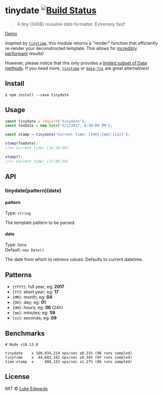 # tinydate [![Build Status](https://travis-ci.org/lukeed/tinydate.svg?branch=master)](https://travis-ci.org/lukeed/tinydate)

> A tiny (340B) reusable date formatter. Extremely fast!

[Demo](https://jsfiddle.net/lukeed/aoy0xeze/)

Inspired by [`tinytime`][tinytime], this module returns a "render" function that efficiently re-render your deconstructed template. This allows for [incredibly performant](#benchmarks) results!

However, please notice that this only provides a [limited subset of Date methods](#patterns). If you need more, [`tinytime`][tinytime] or [`date-fns`](https://github.com/date-fns/date-fns) are great alternatives!

## Install

```
$ npm install --save tinydate
```


## Usage

```js
const tinydate = require('tinydate');
const fooDate = new Date('5/1/2017, 4:30:09 PM');

const stamp = tinydate('Current time: [{HH}:{mm}:{ss}]');

stamp(fooDate);
//=> Current time: [16:30:09]

stamp();
//=> Current time: [17:09:34]
```


## API

### tinydate(pattern)(date)

#### pattern

Type: `string`

The template pattern to be parsed.

#### date

Type: `Date`<br>
Default: `new Date()`

The date from which to retrieve values. Defaults to current datetime.

## Patterns

- `{YYYY}`: full year; eg: **2017**
- `{YY}`: short year; eg: **17**
- `{MM}`: month; eg: **04**
- `{DD}`: day; eg: **01**
- `{HH}`: hours; eg: **06** (24h)
- `{mm}`: minutes; eg: **59**
- `{ss}`: seconds; eg: **09**


## Benchmarks

```
# Node v10.13.0

tinydate    x 160,834,214 ops/sec ±0.21% (96 runs sampled)
tinytime    x  44,602,162 ops/sec ±0.34% (97 runs sampled)
time-stamp  x     888,153 ops/sec ±1.27% (86 runs sampled)
```

## License

MIT © [Luke Edwards](https://lukeed.com)

[tinytime]: https://github.com/aweary/tinytime
